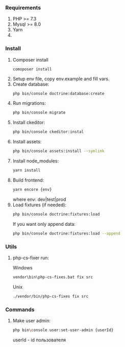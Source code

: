 ### Requirements
1. PHP >= 7.3
2. Mysql >= 8.0
3. Yarn
4. 
### Install
1. Composer install
    ```bash
    comoposer install
    ```
2. Setup env file, copy env.example and fill vars.
3. Create database:
    ```
    php bin/console doctrine:database:create
    ```
4. Run migrations:
    ```bash
    php bin/console migrate
    ```
5. Install ckeditor:
    ```bash
    php bin/console ckeditor:instal
    ```
6. Install assets:
    ```bash
    php bin/console assets:install --symlink
    ```
7. Install node_modules:
    ```bash
    yarn install
    ```
8. Build frontend:
    ```bash
    yarn encore {env}
    ```
    where env: dev|test|prod
9. Load fixtures (if needed):
    ```bash
    php bin/console doctrine:fixtures:load
    ```
    If you want only append data:
    ```bash
    php bin/console doctrine:fixtures:load --append
    ```

### Utils
1. php-cs-fixer run:

    Windows
    ```bash
    vendor\bin\php-cs-fixes.bat fix src
    ```
    Unix
    ```bash
    ./vendor/bin/php-cs-fixes fix src
    ```

### Commands
1. Make user admin:
    ```bash
    php bin\console user:set-user-admin {userId}
    ```
    userId - id пользователя

